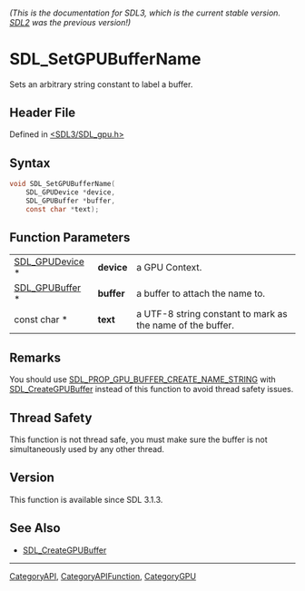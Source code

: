 ###### (This is the documentation for SDL3, which is the current stable version. [SDL2](https://wiki.libsdl.org/SDL2/) was the previous version!)
# SDL_SetGPUBufferName

Sets an arbitrary string constant to label a buffer.

## Header File

Defined in [<SDL3/SDL_gpu.h>](https://github.com/libsdl-org/SDL/blob/main/include/SDL3/SDL_gpu.h)

## Syntax

```c
void SDL_SetGPUBufferName(
    SDL_GPUDevice *device,
    SDL_GPUBuffer *buffer,
    const char *text);
```

## Function Parameters

|                                  |            |                                                            |
| -------------------------------- | ---------- | ---------------------------------------------------------- |
| [SDL_GPUDevice](SDL_GPUDevice) * | **device** | a GPU Context.                                             |
| [SDL_GPUBuffer](SDL_GPUBuffer) * | **buffer** | a buffer to attach the name to.                            |
| const char *                     | **text**   | a UTF-8 string constant to mark as the name of the buffer. |

## Remarks

You should use
[SDL_PROP_GPU_BUFFER_CREATE_NAME_STRING](SDL_PROP_GPU_BUFFER_CREATE_NAME_STRING)
with [SDL_CreateGPUBuffer](SDL_CreateGPUBuffer) instead of this function to
avoid thread safety issues.

## Thread Safety

This function is not thread safe, you must make sure the buffer is not
simultaneously used by any other thread.

## Version

This function is available since SDL 3.1.3.

## See Also

- [SDL_CreateGPUBuffer](SDL_CreateGPUBuffer)

----
[CategoryAPI](CategoryAPI), [CategoryAPIFunction](CategoryAPIFunction), [CategoryGPU](CategoryGPU)


